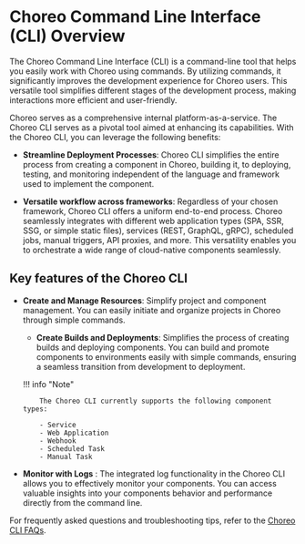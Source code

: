 # Choreo Command Line Interface (CLI) Overview

The Choreo Command Line Interface (CLI) is a command-line tool that helps you easily work with Choreo using commands. By utilizing commands, it significantly improves the development experience for Choreo users. This versatile tool simplifies different stages of the development process, making interactions more efficient and user-friendly.

Choreo serves as a comprehensive internal platform-as-a-service. The Choreo CLI serves as a pivotal tool aimed at enhancing its capabilities. With the Choreo CLI, you can leverage the following benefits: 

- **Streamline Deployment Processes**: Choreo CLI simplifies the entire process from creating a component in Choreo, building it, to deploying, testing, and monitoring independent of the language and framework used to implement the component.

- **Versatile workflow across frameworks**: Regardless of your chosen framework, Choreo CLI offers a uniform end-to-end process. Choreo seamlessly integrates with different web application types (SPA, SSR, SSG, or simple static files), services (REST, GraphQL, gRPC), scheduled jobs, manual triggers, API proxies, and more. This versatility enables you to orchestrate a wide range of cloud-native components seamlessly.

## Key features of the Choreo CLI

- **Create and Manage Resources**: Simplify project and component management. You can easily initiate and organize projects in Choreo through simple commands.

   - **Create Builds and Deployments**: Simplifies the process of creating builds and deploying components. You can build and promote components to environments easily with simple commands, ensuring a seamless transition from development to deployment.

    !!! info "Note"

          The Choreo CLI currently supports the following component types:

          - Service
          - Web Application
          - Webhook
          - Scheduled Task
          - Manual Task

- **Monitor with Logs** : The integrated log functionality in the Choreo CLI allows you to effectively monitor your components. You can access valuable insights into your components behavior and performance directly from the command line.

For frequently asked questions and troubleshooting tips, refer to the [Choreo CLI FAQs](../references/faq/#Tooling).

